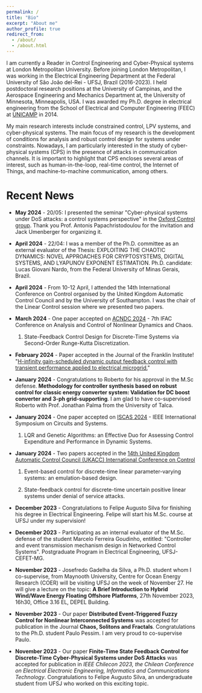 ```yaml
---
permalink: /
title: "Bio"
excerpt: "About me"
author_profile: true
redirect_from: 
  - /about/
  - /about.html
---
```



I am currently a Reader in Control Engineering and Cyber-Physical systems at London Metropolitan University. Before joining London Metropolitan, I was working in the Electrical Engineering Department at the Federal University of São João del-Rei - UFSJ, Brazil (2016-2023). I held postdoctoral research positions at the University of Campinas, and the Aerospace Engineering and Mechanics Department at, the University of Minnesota, Minneapolis, USA. I was awarded my Ph.D. degree in electrical engineering from the School of Electrical and Computer Engineering (FEEC) at [UNICAMP](https://www.unicamp.br/unicamp/) in 2014. 

My main research interests include constrained control, LPV systems, and cyber-physical systems. The main focus of my research is the development of conditions for analysis and robust control design for systems under constraints. Nowadays, I am particularly interested in the study of cyber-physical systems (CPS) in the presence of attacks in communication channels. It is important to highlight that CPS encloses several areas of interest, such as human-in-the-loop, real-time control, the Internet of Things, and machine-to-machine communication, among others.

Recent News
======

- **May 2024** - 	20/05: I presented the seminar "Cyber-physical systems under DoS attacks: a control systems perspective" in the [Oxford Control group](https://eng.ox.ac.uk/control/). Thank you Prof. Antonis Papachristodoulou for the invitation and Jack Umenberger for organizing it.  

- **April 2024** - 	22/04: I was a member of the Ph.D. committee as an external evaluator of the Thesis: EXPLOITING THE CHAOTIC DYNAMICS: NOVEL APPROACHES FOR CRYPTOSYSTEMS, DIGITAL SYSTEMS, AND LYAPUNOV EXPONENT ESTIMATION. Ph.D. candidate: Lucas Giovani Nardo, from the Federal University of Minas Gerais, Brazil.  

- **April 2024** - From 10-12 April, I attended the 14th International Conference on Control organised by the United Kingdom Automatic Control Council and by the University of Southampton. I was the chair of the Linear Control session where we presented two papers. 

- **March 2024** - One paper accepted on [ACNDC 2024](https://acndc2024.org/) - 7th IFAC Conference on Analysis and Control of Nonlinear Dynamics and Chaos.

   1) State-Feedback Control Design for Discrete-Time Systems via Second-Order Runge-Kutta Discretization.

- **February 2024** - Paper accepted in the Journal of the Franklin Institute! "[H-infinity gain-scheduled dynamic output feedback control with transient performance applied to electrical microgrid.](https://doi.org/10.1016/j.jfranklin.2024.106704)"
  
- **January 2024** - Congratulations to Roberto for his approval in the M.Sc defense. **Methodology for controller synthesis based on robust control for classic energy converter system: Validation for DC boost converter and 3-ph grid-supporting**. I am glad to have co-supervised Roberto with Prof. Jonathan Palma from the University of Talca. 

- **January 2024** - One paper accepted on [ISCAS 2024](https://ieee-cas.org/event/symposium/2024-ieee-international-symposium-circuits-and-systems) - IEEE International Symposium on Circuits and Systems.

  1) LQR and Genetic Algorithms: an Effective Duo for Assessing Control Expenditure and Performance in Dynamic Systems.

- **January 2024** - Two papers accepted in the [14th United Kingdom Automatic Control Council (UKACC) International Conference on Control](https://control2024.uk/)

    1) Event-based control for discrete-time linear parameter-varying systems: an emulation-based design.

    2) State-feedback control for discrete-time uncertain positive linear systems under denial of service attacks.  

- **December 2023** - Congratulations to Felipe Augusto Silva for finishing his degree in Electrical Engineering. Felipe will start his M.Sc. course at UFSJ under my supervision!

- **December 2023** - Participating as an internal evaluator of the M.Sc. defense of the student Marcelo Ferreira Goudinho, entitled: "Controller and event transmission mechanism design in Networked Control Systems". Postgraduate Program in Electrical Engineering, UFSJ-CEFET-MG.

- **November 2023** - Josefredo Gadelha da Silva, a Ph.D. student whom I co-supervise, from Maynooth University, Centre for Ocean Energy Research (COER) will be visiting UFSJ on the week of November 27. He will give a lecture on the topic: 
**A Brief Introduction to Hybrid Wind/Wave Energy Floating Offshore Platforms**, 27th November 2023, 16h30, Office 3.16 EL, DEPEL Building.  

- **November 2023** - Our paper **Distributed Event-Triggered Fuzzy Control for Nonlinear Interconnected Systems** was accepted for publication in the Journal **Chaos, Solitons and Fractals**. Congratulations to the Ph.D. student Paulo Pessim. I am very proud to co-supervise Paulo. 

- **November 2023** - Our paper **Finite-Time State Feedback Control for Discrete-Time Cyber-Physical Systems under DoS Attacks** was accepted for publication in *IEEE Chilecon 2023, the Chilean Conference on Electrical Electronic Engineering, Informatics and Communications Technology*. Congratulations to Felipe Augusto Silva, an undergraduate student from UFSJ who worked on this exciting topic.



